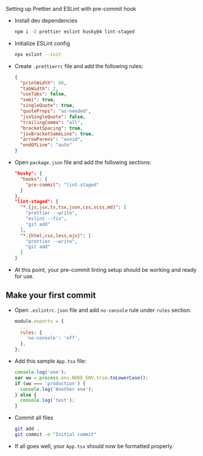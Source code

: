 Setting up Prettier and ESLint with pre-commit hook

- Install dev dependencies
  ```bash
  npm i -D prettier eslint husky@4 lint-staged
  ```
- Initialize ESLint config
  ```bash
  npx eslint --init
  ```
- Create `.prettierrc` file and add the following rules:
  ```json
  {
    "printWidth": 80,
    "tabWidth": 2,
    "useTabs": false,
    "semi": true,
    "singleQuote": true,
    "quoteProps": "as-needed",
    "jsxSingleQuote": false,
    "trailingComma": "all",
    "bracketSpacing": true,
    "jsxBracketSameLine": true,
    "arrowParens": "avoid",
    "endOfLine": "auto"
  }
  ```
- Open `package.json` file and add the following sections:
  ```json
  "husky": {
    "hooks": {
      "pre-commit": "lint-staged"
    }
  },
  "lint-staged": {
    "*.{js,jsx,ts,tsx,json,css,scss,md}": [
      "prettier --write",
      "eslint --fix",
      "git add"
    ],
    "*.{html,css,less,ejs}": [
      "prettier --write",
      "git add"
    ]
  }
  ```
- At this point, your pre-commit linting setup should be working and ready for use.

## Make your first commit

- Open `.eslintrc.json` file and add `no-console` rule under `rules` section.
  ```javascript
  module.exports = {
    ...
    rules: {
      'no-console': 'off',
    },
  };
  ```
- Add this sample `App.tsx` file:
  ```javascript
  console.log('one');
  var ww = process.env.NODE_ENV.trim.toLowerCase();
  if (ww === 'production') {
    console.log('Another one');
  } else {
    console.log('test');
  }
  ```
- Commit all files
  ```bash
  git add .
  git commit -m "Initial commit"
  ```
- If all goes well, your `App.tsx` should now be formatted properly.
